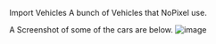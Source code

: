 Import Vehicles
A bunch of Vehicles that NoPixel use.

A Screenshot of some of the cars are below.
![image](https://i.imgur.com/xqbQb7p.jpg)

